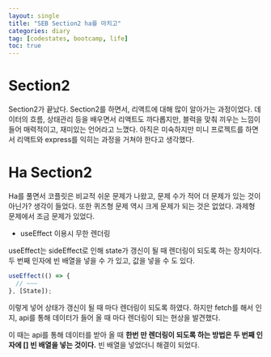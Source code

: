 ```yaml
---
layout: single
title: "SEB Section2 ha를 마치고"
categories: diary
tag: [codestates, bootcamp, life]
toc: true
---
```


# Section2

Section2가 끝났다. Section2를 하면서, 리액트에 대해 많이 알아가는 과정이었다. 데이터의 흐름, 상태관리 등을 배우면서 리액트도 까다롭지만, 블럭을 맞춰 끼우는 느낌이 들어 매력적이고, 재미있는 언어라고 느꼈다. 아직은 미숙하지만 미니 프로젝트를 하면서 리액트와 express를 익히는 과정을 거쳐야 한다고 생각했다.

# Ha Section2

Ha를 풀면서 코플릿은 비교적 쉬운 문제가 나왔고, 문제 수가 적어 더 문제가 있는 것이 아닌가? 생각이 들었다. 또한 퀴즈형 문제 역시 크게 문제가 되는 것은 없었다. 과제형 문제에서 조금 문제가 있었다.

- useEffect 이용시 무한 렌더링

useEffect는 sideEffect로 인해 state가 갱신이 될 때 렌더링이 되도록 하는 장치이다. 두 번째 인자에 빈 배열을 넣을 수 가 있고, 값을 넣을 수 도 있다.

```js
useEffect(() => {
  // ~~~
}, [State]);
```

이렇게 넣어 상태가 갱신이 될 때 마다 렌더링이 되도록 하였다. 하지만 fetch를 해서 인지, api를 통해 데이터가 들어 올 때 마다 렌더링이 되는 현상을 발견했다.

이 때는 api를 통해 데이터를 받아 올 때 **한번 만 렌더링이 되도록 하는 방법은 두 번째 인자에 [] 빈 배열을 넣는 것이다.** 빈 배열을 넣었더니 해결이 되었다.
